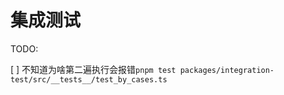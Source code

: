 # 集成测试

TODO:

[ ] 不知道为啥第二遍执行会报错`pnpm test packages/integration-test/src/__tests__/test_by_cases.ts`
